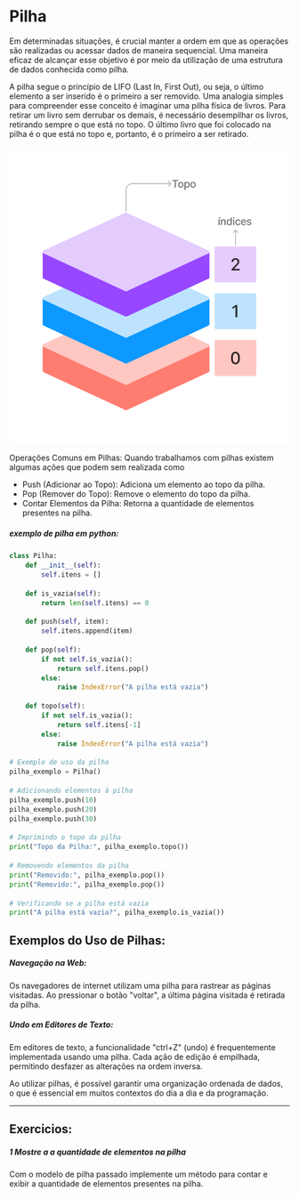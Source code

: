 # Pilha
Em determinadas situações, é crucial manter a ordem em que as operações são realizadas ou acessar dados de maneira sequencial. Uma maneira eficaz de alcançar esse objetivo é por meio da utilização de uma estrutura de dados conhecida como pilha.

A pilha segue o princípio de LIFO (Last In, First Out), ou seja, o último elemento a ser inserido é o primeiro a ser removido. Uma analogia simples para compreender esse conceito é imaginar uma pilha física de livros. Para retirar um livro sem derrubar os demais, é necessário desempilhar os livros, retirando sempre o que está no topo. O último livro que foi colocado na pilha é o que está no topo e, portanto, é o primeiro a ser retirado.

![Pilha](../images/pilha.png)

Operações Comuns em Pilhas:
Quando trabalhamos com pilhas existem algumas ações que podem sem realizada como

- Push (Adicionar ao Topo): Adiciona um elemento ao topo da pilha.
- Pop (Remover do Topo): Remove o elemento do topo da pilha.
- Contar Elementos da Pilha: Retorna a quantidade de elementos presentes na pilha.


##### exemplo de pilha em python:
```python
class Pilha:
    def __init__(self):
        self.itens = []

    def is_vazia(self):
        return len(self.itens) == 0

    def push(self, item):
        self.itens.append(item)

    def pop(self):
        if not self.is_vazia():
            return self.itens.pop()
        else:
            raise IndexError("A pilha está vazia")

    def topo(self):
        if not self.is_vazia():
            return self.itens[-1]
        else:
            raise IndexError("A pilha está vazia")

# Exemplo de uso da pilha
pilha_exemplo = Pilha()

# Adicionando elementos à pilha
pilha_exemplo.push(10)
pilha_exemplo.push(20)
pilha_exemplo.push(30)

# Imprimindo o topo da pilha
print("Topo da Pilha:", pilha_exemplo.topo())

# Removendo elementos da pilha
print("Removido:", pilha_exemplo.pop())
print("Removido:", pilha_exemplo.pop())

# Verificando se a pilha está vazia
print("A pilha está vazia?", pilha_exemplo.is_vazia())

```

## Exemplos do Uso de Pilhas:

##### Navegação na Web:
Os navegadores de internet utilizam uma pilha para rastrear as páginas visitadas. Ao pressionar o botão "voltar", a última página visitada é retirada da pilha.

##### Undo em Editores de Texto:
Em editores de texto, a funcionalidade "ctrl+Z" (undo) é frequentemente implementada usando uma pilha. Cada ação de edição é empilhada, permitindo desfazer as alterações na ordem inversa.


Ao utilizar pilhas, é possível garantir uma organização ordenada de dados, o que é essencial em muitos contextos do dia a dia e da programação.

---

## Exercicios:

##### 1 Mostre a a quantidade de elementos na pilha
Com o modelo de pilha passado implemente um método para contar e exibir a quantidade de elementos presentes na pilha.


<!-- \ ( °-° ) / -->